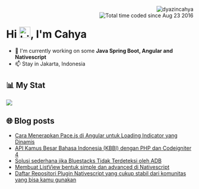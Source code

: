 <img align="right" src="https://komarev.com/ghpvc/?username=dyazincahya" alt="dyazincahya" /><br/>
<img src="https://wakatime.com/badge/user/fd321787-7d82-4766-b987-60584327310e.svg" alt="Total time coded since Aug 23 2016" align="right" />

<h1>Hi <img src="https://user-images.githubusercontent.com/1303154/88677602-1635ba80-d120-11ea-84d8-d263ba5fc3c0.gif" width="30" alt="hi">, I'm Cahya</h1>

- 🏢 I'm currently working on some **Java Spring Boot, Angular and Nativescript**
- 📫 Stay in Jakarta, Indonesia


## 📊 My Stat
<!-- img src="https://github-readme-stats.vercel.app/api?username=dyazincahya&show_icons=true"-->
<img src="https://github-readme-stats.vercel.app/api/wakatime?username=dyazincahya&layout=compact">
<!--img src="https://github-readme-stats.vercel.app/api/top-langs/?username=dyazincahya&layout=compact"-->
<!--img src="https://github-profile-summary-cards.vercel.app/api/cards/repos-per-language?username=dyazincahya"-->


## 🌐 Blog posts
<!-- BLOG-POST-LIST:START -->
- [Cara Menerapkan Pace.js di Angular untuk Loading Indicator yang Dinamis](https://www.kang-cahya.com/2024/11/cara-menerapkan-pacejs-di-angular-untuk.html)
- [API Kamus Besar Bahasa Indonesia &lpar;KBBI&rpar; dengan PHP dan Codeigniter 4](https://www.kang-cahya.com/2024/11/api-kamus-besar-bahasa-indonesia-kbbi.html)
- [Solusi sederhana jika Bluestacks Tidak Terdeteksi oleh ADB](https://www.kang-cahya.com/2024/11/solusi-sederhana-jika-bluestacks-tidak.html)
- [Membuat ListView bentuk simple dan advanced di Nativescript](https://www.kang-cahya.com/2024/06/membuat-listview-bentuk-simple-dan.html)
- [Daftar Repositori Plugin Nativescript yang cukup stabil dari komunitas yang bisa kamu gunakan](https://www.kang-cahya.com/2024/05/daftar-repositori-plugin-nativescript.html)
<!-- BLOG-POST-LIST:END -->
